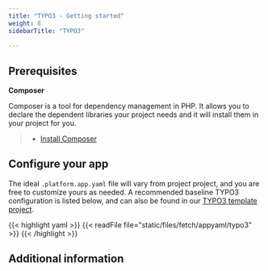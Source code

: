```yaml
---
title: "TYPO3 - Getting started"
weight: 8
sidebarTitle: "TYPO3"
 
---
```


## Prerequisites

**Composer**

Composer is a tool for dependency management in PHP. It allows you to declare the dependent libraries your project needs and it will install them in your project for you.

> - [Install Composer](https://getcomposer.org/download/)

## Configure your app

The ideal `.platform.app.yaml` file will vary from project project, and you are free to customize yours as needed.  A recommended baseline TYPO3 configuration is listed below, and can also be found in our [TYPO3 template project](https://github.com/platformsh/platformsh-example-typo3).


{{< highlight yaml >}}
{{< readFile file="static/files/fetch/appyaml/typo3" >}}
{{< /highlight >}}

## Additional information
